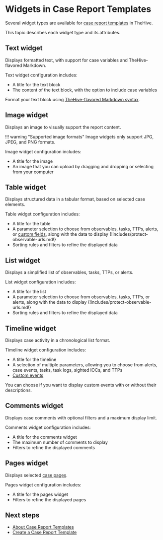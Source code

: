 # Widgets in Case Report Templates

Several widget types are available for [case report templates](about-case-report-templates.md) in TheHive.

This topic describes each widget type and its attributes.

## Text widget

Displays formatted text, with support for case variables and TheHive-flavored Markdown.

Text widget configuration includes:

* A title for the text block
* The content of the text block, with the option to include case variables

Format your text block using [TheHive-flavored Markdown syntax](../../../../thehive-flavored-markdown.md).

## Image widget

Displays an image to visually support the report content.

!!! warning "Supported image formats"
    Image widgets only support JPG, JPEG, and PNG formats.

Image widget configuration includes:

* A title for the image
* An image that you can upload by dragging and dropping or selecting from your computer

## Table widget

Displays structured data in a tabular format, based on selected case elements.

Table widget configuration includes:

* A title for the table
* A parameter selection to choose from observables, tasks, TTPs, alerts, or [custom fields](../../../../../administration/custom-fields/about-custom-fields.md), along with the data to display
{!includes/protect-observable-urls.md!}
* Sorting rules and filters to refine the displayed data

## List widget

Displays a simplified list of observables, tasks, TTPs, or alerts.

List widget configuration includes:

* A title for the list
* A parameter selection to choose from observables, tasks, TTPs, or alerts, along with the data to display
{!includes/protect-observable-urls.md!}
* Sorting rules and filters to refine the displayed data

## Timeline widget

Displays case activity in a chronological list format.

Timeline widget configuration includes:

* A title for the timeline
* A selection of multiple parameters, allowing you to choose from alerts, case events, tasks, task logs, sighted IOCs, and TTPs
* [Custom events](../../../../analyst-corner/cases/cases-description/case-timelines/add-custom-event-timeline.md)  
<!-- md:version 5.5 --> You can choose if you want to display custom events with or without their descriptions.

## Comments widget

<!-- md:version 5.4 -->

Displays case comments with optional filters and a maximum display limit.

Comments widget configuration includes:

* A title for the comments widget
* The maximum number of comments to display
* Filters to refine the displayed comments

## Pages widget

<!-- md:version 5.4 -->

Displays selected [case pages](../../../../knowledge-base/about-knowledge-base.md).

Pages widget configuration includes:

* A title for the pages widget
* Filters to refine the displayed pages

<h2>Next steps</h2>

* [About Case Report Templates](about-case-report-templates.md)
* [Create a Case Report Template](create-a-case-report-template.md)